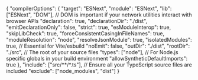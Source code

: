 {
  "compilerOptions": {
    "target": "ESNext",
    "module": "ESNext",
    "lib": ["ESNext", "DOM"], // DOM is important if your network utilities interact with browser APIs
    "declaration": true,
    "declarationDir": "./dist",
    "emitDeclarationOnly": false,
    "strict": true,
    "esModuleInterop": true,
    "skipLibCheck": true,
    "forceConsistentCasingInFileNames": true,
    "moduleResolution": "node",
    "resolveJsonModule": true,
    "isolatedModules": true, // Essential for Vite/esbuild
    "noEmit": false,
    "outDir": "./dist",
    "rootDir": "./src", // The root of your source files
    "types": ["node"], // For Node.js specific globals in your build environment
    "allowSyntheticDefaultImports": true
  },
  "include": ["src/**/*.ts"], // Ensure all your TypeScript source files are included
  "exclude": ["node_modules", "dist"]
}